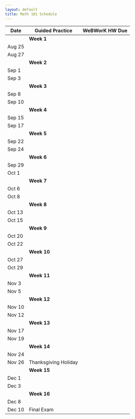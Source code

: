 ```yaml
---
layout: default
title: Math 181 Schedule
---
```


| Date   	| Guided Practice 	| WeBWorK HW Due 	|
|--------	|---------	|-----------------	|
| 	| **Week 1**      	| |
| Aug 25 	|  |	|
| Aug 27 	|  |	|
|     	|   **Week 2**      	|                 	|                	
| Sep 1 	|  | 	|
| Sep 3 	|  | 	|   
|     	|   **Week 3**      	|                 	|                	
| Sep 8 	|  | |
| Sep 10 	|  | |    
|     	|   **Week 4**      	|                 	|  
| Sep 15 	|  |	|              	
| Sep 17 	|  |	|
|     	|   **Week 5**      	|                 	|                	
| Sep 22 	|  |             	|
| Sep 24 		| |             	|
|     	|   **Week 6**      	|                 	|                	
| Sep 29 	|   |     	|
| Oct 1 		|   |             	|    
|     	|   **Week 7**      	|                 	|                	
| Oct 6  	|  | 	|
| Oct 8 	|  | 	|        
|     	|   **Week 8**      	|                 	|                	
| Oct 13 	|  | 	|
| Oct 15	|  | 	|
|     	|   **Week 9**      	|                 	|           
| Oct 20 	|  |	|     	
| Oct 22  |  |	|
|     	|   **Week 10**      	|                 	|                	
| Oct 27 	|  |	|
| Oct 29 	|  | 	|
|     	|   **Week 11**      	|                 	|                	
| Nov 3 	|  |  |
| Nov 5 	|  | 	|          
|     	|   **Week 12**      	|                 	|                	
| Nov 10 	|  |  |
| Nov 12 	|  | 	|
|     	|   **Week 13**      	|                 	|  
| Nov 17 	|  |  |
| Nov 19 	|  | 	|          	|
|     	|   **Week 14**      	|                 	|  
| Nov 24 	|  |  |
| Nov 26 	| Thanksgiving Holiday  |       	|
|     	|   **Week 15**      	|                 	|  
| Dec 1 	|  |  |
| Dec 3 	|  | 	|          	
|     	|   **Week 16**      	|                 	|  
| Dec 8 	|  |  |
| Dec 10 	| Final Exam  | 	|  
